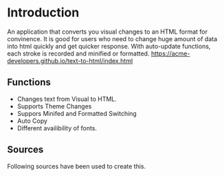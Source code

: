# Introduction
An application that converts you visual changes to an HTML format for convinence. It is good for users who need to change huge amount of data into html quickly and get quicker response. With auto-update functions, each stroke is recorded and minified or formatted.
https://acme-developers.github.io/text-to-html/index.html

## Functions

* Changes text from Visual to HTML.
* Supports Theme Changes
* Suppors Minifed and Formatted Switching
* Auto Copy
* Different availibility of fonts.

## Sources

Following sources have been used to create this.
